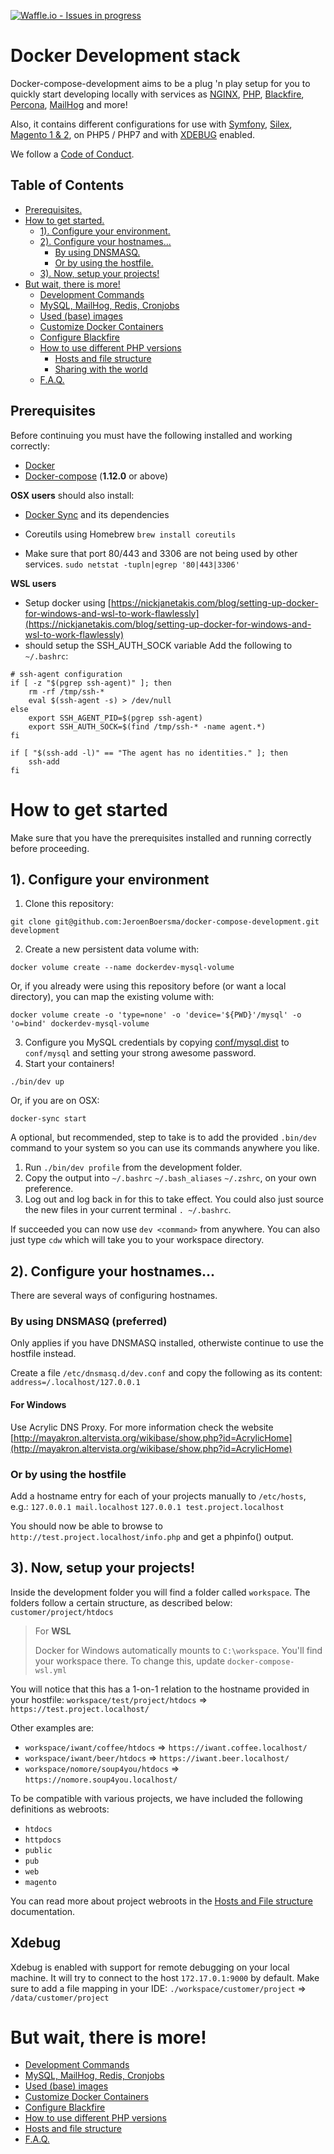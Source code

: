 [![Waffle.io - Issues in progress](https://badge.waffle.io/JeroenBoersma/docker-compose-development.png?label=in%20progress&title=In%20Progress)](https://waffle.io/JeroenBoersma/docker-compose-development?utm_source=badge)

# Docker Development stack

Docker-compose-development aims to be a plug 'n play setup for you to quickly start developing locally with services as [NGINX][4], [PHP][5], [Blackfire][6], [Percona][7], [MailHog][8] and more!

Also, it contains different configurations for use with [Symfony][9], [Silex][10], [Magento 1 & 2][11], on PHP5 / PHP7 and with [XDEBUG][12] enabled.

We follow a [Code of Conduct](docs/code-of-conduct.md).

## Table of Contents
* [Prerequisites.](#prerequisites)
* [How to get started.](#how-to-get-started)
	* [1). Configure your environment.](#1-configure-your-environment)
	* [2). Configure your hostnames...](#2-configure-your-hostnames)
		* [By using DNSMASQ.](#by-using-dnsmaws)
		* [Or by using the hostfile.](#or-by-using-the-hostfile)
	* [3). Now, setup your projects!](#3-now-setup-your-projects)
* [But wait, there is more!](#but-wait-there-is-more)
    * [Development Commands](docs/development-commands.md)
    * [MySQL, MailHog, Redis, Cronjobs](docs/mysql-mailhog-redis-cronjobs.md)
    * [Used (base) images](docs/used-base-images.md)
    * [Customize Docker Containers](docs/customize-docker-containers.md)
    * [Configure Blackfire](docs/configure-blackfire.md)
    * [How to use different PHP versions](docs/how-to-use-different-php-versions.md)
		* [Hosts and file structure](docs/hosts-and-file-structure.md)
		* [Sharing with the world](docs/sharing-with-the-world-via-ngrok.md)
    * [F.A.Q.](docs/faq.md)

## Prerequisites
Before continuing you must have the following installed and working correctly:

 - [Docker][1]
 - [Docker-compose][2] (**1.12.0** or above)

**OSX users** should also install:

 - [Docker Sync][3] and its dependencies
 - Coreutils using Homebrew `brew install coreutils`

 - Make sure that port 80/443 and 3306 are not being used by other services.
`sudo netstat -tupln|egrep '80|443|3306'`

**WSL users** 
- Setup docker using [https://nickjanetakis.com/blog/setting-up-docker-for-windows-and-wsl-to-work-flawlessly](https://nickjanetakis.com/blog/setting-up-docker-for-windows-and-wsl-to-work-flawlessly)
- should setup the SSH_AUTH_SOCK variable
Add the following to `~/.bashrc`:
```
# ssh-agent configuration
if [ -z "$(pgrep ssh-agent)" ]; then
    rm -rf /tmp/ssh-*
    eval $(ssh-agent -s) > /dev/null
else
    export SSH_AGENT_PID=$(pgrep ssh-agent)
    export SSH_AUTH_SOCK=$(find /tmp/ssh-* -name agent.*)
fi

if [ "$(ssh-add -l)" == "The agent has no identities." ]; then
    ssh-add
fi
```

# How to get started
Make sure that you have the prerequisites installed and running correctly before proceeding.

## 1). Configure your environment
 1. Clone this repository:
```
git clone git@github.com:JeroenBoersma/docker-compose-development.git development
```
 2. Create a new persistent data volume with:
```
docker volume create --name dockerdev-mysql-volume
```
Or, if you already were using this repository before (or want a local directory), you can map the existing volume with:
```
docker volume create -o 'type=none' -o 'device='${PWD}'/mysql' -o 'o=bind' dockerdev-mysql-volume
```
 3. Configure you MySQL credentials by copying [conf/mysql.dist](conf/mysql.dist) to `conf/mysql` and setting your strong awesome password.
 4. Start your containers!
 ```
 ./bin/dev up
 ```
 Or, if you are on OSX:
 ```
 docker-sync start
 ```

A optional, but recommended, step to take is to add the provided `.bin/dev` command to your system so you can use its commands anywhere you like.

 1. Run `./bin/dev profile` from the development folder.
 2. Copy the output into `~/.bashrc` `~/.bash_aliases` `~/.zshrc`, on your own preference.
 3. Log out and log back in for this to take effect. You could also just source the new files in your current terminal `. ~/.bashrc`.

If succeeded you can now use `dev <command>` from anywhere.
You can also just type `cdw` which will take you to your workspace directory.

## 2). Configure your hostnames...
There are several ways of configuring hostnames.

### By using DNSMASQ (preferred)
Only applies if you have DNSMASQ installed, otherwiste continue to use the hostfile instead.

Create a file `/etc/dnsmasq.d/dev.conf` and copy the following as its content:
`address=/.localhost/127.0.0.1`

#### For Windows
Use Acrylic DNS Proxy. For more information check the website [http://mayakron.altervista.org/wikibase/show.php?id=AcrylicHome](http://mayakron.altervista.org/wikibase/show.php?id=AcrylicHome)

### Or by using the hostfile
Add a hostname entry for each of your projects manually to `/etc/hosts`, e.g.:
`127.0.0.1 mail.localhost`
`127.0.0.1 test.project.localhost`

You should now be able to browse to `http://test.project.localhost/info.php` and get a phpinfo() output.

## 3). Now, setup your projects!
Inside the development folder you will find a folder called `workspace`. The folders follow a certain structure, as described below:
`customer/project/htdocs`

> For **WSL**
>
> Docker for Windows automatically mounts to `C:\workspace`. You'll find your workspace there. To change this, update `docker-compose-wsl.yml`

You will notice that this has a 1-on-1 relation to the hostname provided in your hostfile:
`workspace/test/project/htdocs` => `https://test.project.localhost/`

Other examples are:
- `workspace/iwant/coffee/htdocs` => `https://iwant.coffee.localhost/`
- `workspace/iwant/beer/htdocs` => `https://iwant.beer.localhost/`
- `workspace/nomore/soup4you/htdocs` => `https://nomore.soup4you.localhost/`

To be compatible with various projects, we have included the following definitions as webroots:

 - `htdocs`
 - `httpdocs`
 - `public`
 - `pub`
 - `web`
 - `magento`

You can read more about project webroots in the [Hosts and File structure](docs/hosts-and-file-structure.md) documentation.

## Xdebug
Xdebug is enabled with support for remote debugging on your local machine.
It will try to connect to the host `172.17.0.1:9000` by default.
Make sure to add a file mapping in your IDE:
`./workspace/customer/project` => `/data/customer/project`

# But wait, there is more!
* [Development Commands](docs/development-commands.md)
* [MySQL, MailHog, Redis, Cronjobs](docs/mysql-mailhog-redis-cronjobs.md)
* [Used (base) images](docs/used-base-images.md)
* [Customize Docker Containers](docs/customize-docker-containers.md)
* [Configure Blackfire](docs/configure-blackfire.md)
* [How to use different PHP versions](docs/how-to-use-different-php-versions.md)
* [Hosts and file structure](docs/hosts-and-file-structure.md)
* [F.A.Q.](docs/faq.md)

[1]: https://docs.docker.com
[2]: https://docs.docker.com/compose/install/
[3]: http://docker-sync.io/
[4]: https://nginx.org/en/
[5]: https://secure.php.net/
[6]: https://blackfire.io/
[7]: https://www.percona.com/
[8]: https://github.com/mailhog/MailHog
[9]: https://symfony.com/
[10]: https://silex.sensiolabs.org/
[11]: https://magento.com/
[12]: https://xdebug.org/
